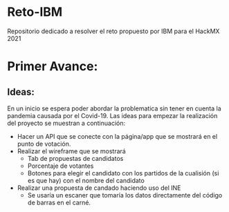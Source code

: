 # Reto-IBM
Repositorio dedicado a resolver el reto propuesto por IBM para el HackMX 2021


# Primer Avance:
## Ideas:
En un inicio se espera poder abordar la problematica sin tener en cuenta la pandemia causada por el Covid-19. Las ideas para empezar la realización del proyecto se muestran a continuación:

- Hacer un API que se conecte con la página/app que se mostrará en el punto de votación.
- Realizar el wireframe que se mostrará
  - Tab de propuestas de candidatos
  - Porcentaje de votantes
  - Botones para elegir el candidato con los partidos de la cualisión (si es que hay) con el nombre del candidato
- Realizar una propuesta de candado haciendo uso del INE
  - Se usaría un escaner que tomaría los datos directamente del código de barras en el carné.
